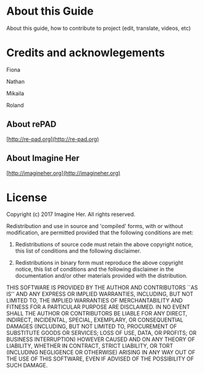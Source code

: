 # About this Guide

About this guide, how to contribute to project \(edit, translate, videos, etc\)

# Credits and acknowlegements

Fiona

Nathan

Mikaila

Roland

## About rePAD

[http://re-pad.org](http://re-pad.org)

## About Imagine Her

[http://imagineher.org](http://imagineher.org)

# License

Copyright \(c\) 2017 Imagine Her. All rights reserved.

Redistribution and use in source and 'compiled' forms, with or without modification, are permitted provided that the following conditions are met:

1. Redistributions of source code must retain the above copyright notice, this list of conditions and the following disclaimer.

2. Redistributions in binary form must reproduce the above copyright notice, this list of conditions and the following disclaimer in the documentation and/or other materials provided with the distribution.

THIS SOFTWARE IS PROVIDED BY THE AUTHOR AND CONTRIBUTORS \`\`AS IS'' AND ANY EXPRESS OR IMPLIED WARRANTIES, INCLUDING, BUT NOT LIMITED TO, THE IMPLIED WARRANTIES OF MERCHANTABILITY AND FITNESS FOR A PARTICULAR PURPOSE ARE DISCLAIMED.  IN NO EVENT SHALL THE AUTHOR OR CONTRIBUTORS BE LIABLE FOR ANY DIRECT, INDIRECT, INCIDENTAL, SPECIAL, EXEMPLARY, OR CONSEQUENTIAL DAMAGES \(INCLUDING, BUT NOT LIMITED TO, PROCUREMENT OF SUBSTITUTE GOODS OR SERVICES; LOSS OF USE, DATA, OR PROFITS; OR BUSINESS INTERRUPTION\) HOWEVER CAUSED AND ON ANY THEORY OF LIABILITY, WHETHER IN CONTRACT, STRICT LIABILITY, OR TORT \(INCLUDING NEGLIGENCE OR OTHERWISE\) ARISING IN ANY WAY OUT OF THE USE OF THIS SOFTWARE, EVEN IF ADVISED OF THE POSSIBILITY OF SUCH DAMAGE.

